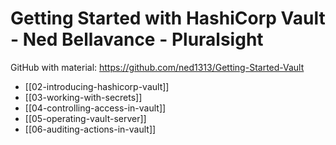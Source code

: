 # Getting Started with HashiCorp Vault - Ned Bellavance - Pluralsight

GitHub with material: <https://github.com/ned1313/Getting-Started-Vault>

- [[02-introducing-hashicorp-vault]]
- [[03-working-with-secrets]]
- [[04-controlling-access-in-vault]]
- [[05-operating-vault-server]]
- [[06-auditing-actions-in-vault]]
